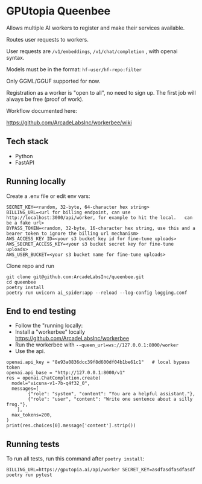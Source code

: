 # GPUtopia Queenbee

Allows multiple AI workers to register and make their services available.

Routes user requests to workers.

User requests are `/v1/embeddings`, `/v1/chat/completion` , with openai syntax.

Models must be in the format:  `hf-user/hf-repo:filter`

Only GGML/GGUF supported for now.

Registration as a worker is "open to all", no need to sign up.  The first job will always be free (proof of work).


Workflow documented here:

https://github.com/ArcadeLabsInc/workerbee/wiki

## Tech stack
- Python
- FastAPI

## Running locally

Create a .env file or edit env vars:

```
SECRET_KEY=<random, 32-byte, 64-character hex string>
BILLING_URL=<url for billing endpoint, can use http://localhost:3000/api/worker, for example to hit the local.   can be a fake url>
BYPASS_TOKEN=<random, 32-byte, 16-character hex string, use this and a bearer token to ignore the billing url mechanism> 
AWS_ACCESS_KEY_ID=<your s3 bucket key id for fine-tune uploads>
AWS_SECRET_ACCESS_KEY=<your s3 bucket secret key for fine-tune uploads>
AWS_USER_BUCKET=<your s3 bucket name for fine-tune uploads>
```

Clone repo and run

```
git clone git@github.com:ArcadeLabsInc/queenbee.git
cd queenbee
poetry install
poetry run uvicorn ai_spider:app --reload --log-config logging.conf
```


## End to end testing

 - Follow the "running locally:
 - Install a "workerbee" locally https://github.com/ArcadeLabsInc/workerbee
 - Run the workerbee with `--queen_url=ws://127.0.0.1:8000/worker`
 - Use the api.
```
openai.api_key = "8e93a0836dcc39f8d600df04b1be61c1"   # local bypass token
openai.api_base = "http://127.0.0.1:8000/v1"
res = openai.ChatCompletion.create(
  model="vicuna-v1-7b-q4f32_0",
  messages=[
        {"role": "system", "content": "You are a helpful assistant."},
        {"role": "user", "content": "Write one sentence about a silly frog."},
    ],
  max_tokens=200,
)
print(res.choices[0].message['content'].strip())
```

## Running tests

To run all tests, run this command after `poetry install`:

```
BILLING_URL=https://gputopia.ai/api/worker SECRET_KEY=asdfasdfasdfasdf poetry run pytest
```
